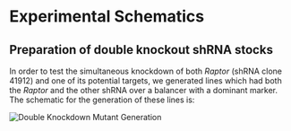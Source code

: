 Experimental Schematics
========================

Preparation of double knockout shRNA stocks
--------------------------------------------

In order to test the simultaneous knockdown of both *Raptor* (shRNA clone 41912) and one of its potential targets, we generated lines which had both the *Raptor* and the other shRNA over a balancer with a dominant marker.
The schematic for the generation of these lines is:

![Double Knockdown Mutant Generation](https://raw2.github.com/BridgesLab/DrosophilaMuscleFunction/master/Images/Schematics/Double%20Knockout%20Generation.png?token=64122__eyJzY29wZSI6IlJhd0Jsb2I6QnJpZGdlc0xhYi9Ecm9zb3BoaWxhTXVzY2xlRnVuY3Rpb24vbWFzdGVyL0ltYWdlcy9TY2hlbWF0aWNzL0RvdWJsZSBLbm9ja291dCBHZW5lcmF0aW9uLnBuZyIsImV4cGlyZXMiOjEzOTM4NjUxNDF9--f76c72c812c585a2e5c36040c72c245d9d8d56d8)
